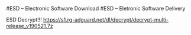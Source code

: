 #ESD – Electronic Software Download
#ESD – Eletronic Software Delivery

ESD Decrypt!!!
https://s1.rg-adguard.net/dl/decrypt/decrypt-multi-release_v190521.7z
